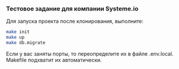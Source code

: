 ### Тестовое задание для компании Systeme.io

Для запуска проекта после клонирования, выполните:
```bash
make init
make up
make db.migrate
```

Если у вас заняты порты, то переопределите их в файле .env.local. Makefile подхватит их автоматически.